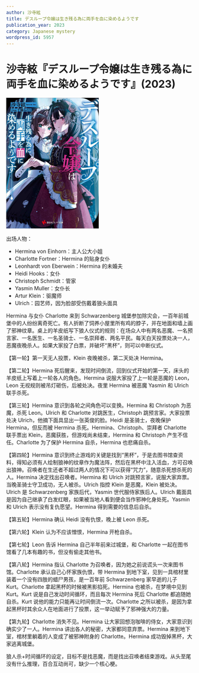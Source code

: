```yaml
---
author: 沙寺絃
title: デスループ令嬢は生き残る為に両手を血に染めるようです
publication_year: 2023
category: Japanese mystery
wordpress_id: 5957
---
```


# 沙寺絃『デスループ令嬢は生き残る為に両手を血に染めるようです』(2023)

<img src=images/2023_cover.jpg width=250/>

出场人物：
* Hermina von Einhorn：主人公大小姐
* Charlotte Fortner：Hermina 的贴身女仆
* Leonhardt von Eberwein：Hermina 的未婚夫
* Heidi Hooks：女仆
* Christoph Schmidt：管家
* Yasmin Muller：女仆长
* Artur Klein：驱魔师
* Ulrich：园艺师，因为脸部受伤戴着狼头面具

Hermina 与女仆 Charlotte 来到 Schwarzenberg 城堡参加除灾会，一百年前城堡中的人纷纷离奇死亡。有人折断了饲养小屋里所有鸡的脖子，并在地面和墙上画了邪神纹章。桌上的羊皮纸写下狼人仪式的规则：在场众人中有两名恶魔、一名预言家、一名医生、一名圣骑士、一名崇拜者、两名平民。每天白天投票处决一人，恶魔夜晚杀人。如果大家投了白票，并破坏“黑杯”，则可以中断仪式。

【第一轮】第一天无人投票，Klein 夜晚被杀，第二天处决 Hermina。

【第二轮】Hermina 死后醒来，发现时间倒流，回到仪式开始的第一天，床头的羊皮纸上写着上一轮各人的角色。Hermina 说服大家投了上一轮是恶魔的 Leon，Leon 无视规则被吊灯砸伤，后被处决。夜里 Hermina 被恶魔 Yasmin 和 Ulrich 联手杀死。

【第三轮】Hermina 意识到各轮之间角色可以变换。Hermina 和 Christoph 为恶魔，杀死 Leon。Ulrich 和 Charlotte 对跳医生，Christoph 跳预言家。大家投票处决 Ulrich，他摘下面具显出一张英俊的脸。Heidi 是圣骑士，夜晚保护 Hermina，但反而被 Hermina 杀死。Hermina、Christoph、崇拜者 Charlotte 联手票出 Klein，恶魔获胜，但游戏尚未结束，Hermina 和 Christoph 产生不信任。Charlotte 为了保护 Hermina 自杀，Hermina 也悲痛自杀。

【第四轮】Hermina 意识到终止游戏的关键是找到“黑杯”，于是去图书馆查资料，得知必须有人绘制狼神的纹章作为魔法阵，然后在黑杯中注入活血，方可召唤出狼神。召唤者在生还者不超过两人的情况下可以获得“咒力”，随意杀死想杀死的人。Hermina 决定找出召唤者。Hermina 和 Ulrich 对跳预言家，说服大家弃票。当晚圣骑士守卫成功，无人被杀。Ulrich 指控 Klein 是恶魔，Klein 被处决。Ulrich 是 Schwarzenberg 家族后代，Yasmin 世代服侍家族后人。Ulrich 戴面具是因为自己继承了白发红眼，如果被当地人看到便会当作邪神化身处死。Yasmin 和 Ulrich 表示没有复仇愿望。Hermina 得到需要的信息后自杀。

【第五轮】Hermina 确认 Heidi 没有仇恨，晚上被 Leon 杀死。

【第六轮】Klein 认为不应该憎恨，Hermina 开枪自杀。

【第七轮】Leon 告诉 Hermina 自己半年前来过城堡，和 Charlotte 一起在图书馆看了几本有趣的书，但没有偷走其他书。

【第八轮】Hermina 指认 Charlotte 为召唤者，因为她之前说谎头一次来图书馆。Charlotte 承认自己心怀家族仇恨，带 Hermina 到地下室，见到一具棺材里装着一个没有四肢的蜡尸男孩，是一百年前 Schwarzenberg 家早逝的儿子 Kurt。Charlotte 拿起黑杯的时候被黑影掐死。Hermina 也被杀，在梦境中见到 Kurt。Kurt 说是自己发动时间循环，而且每次 Hermina 死后 Charlotte 都追随她自杀。Kurt 说他的能力只能再让时间倒流一次。Charlotte 之所以被杀，是因为拿起黑杯时其余众人在地面进行了投票，这一举动赋予了邪神强大的力量。

【第九轮】Charlotte 消失不见。Hermina 让大家回想泡咖啡的侍女，大家意识到确实少了一人。Hermina 讲出各人的秘密，大家都同意弃票。Hermina 来到地下室，棺材里躺着的人变成了被邪神附身的 Charlotte。Hermina 成功毁掉黑杯，大家逃离城堡。

狼人杀+时间循环的设定，目标不是找恶魔，而是找出召唤者结束游戏。从头至尾没有什么推理，百合互动尚可，缺少一个核心梗。